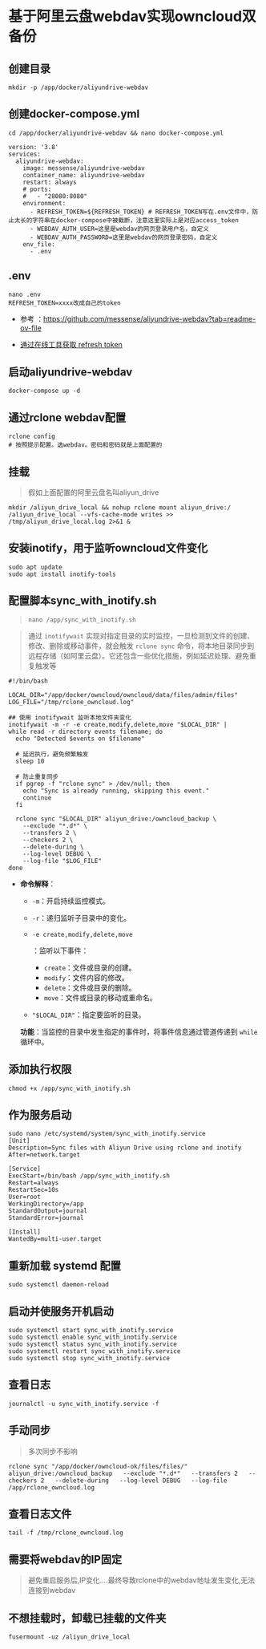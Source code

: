 # 基于阿里云盘webdav实现owncloud双备份

## 创建目录

```shell
mkdir -p /app/docker/aliyundrive-webdav
```

## 创建docker-compose.yml

```shell
cd /app/docker/aliyundrive-webdav && nano docker-compose.yml
```

```shell
version: '3.8'
services:
  aliyundrive-webdav:
    image: messense/aliyundrive-webdav
    container_name: aliyundrive-webdav
    restart: always
    # ports:
    #   - "28080:8080"
    environment:
      - REFRESH_TOKEN=${REFRESH_TOKEN} # REFRESH_TOKEN写在.env文件中，防止太长的字符串在docker-compose中被截断，注意这里实际上是对应access_token
      - WEBDAV_AUTH_USER=这里是webdav的网页登录用户名，自定义
      - WEBDAV_AUTH_PASSWORD=这里是webdav的网页登录密码，自定义
    env_file:
      - .env 
```

## .env
```shell
nano .env
REFRESH_TOKEN=xxxx改成自己的token
```

- 参考 ：https://github.com/messense/aliyundrive-webdav?tab=readme-ov-file

- [通过在线工具获取 refresh token](https://messense-aliyundrive-webdav-backendrefresh-token-ucs0wn.streamlit.app/)

## 启动aliyundrive-webdav
```shell
docker-compose up -d 
```

## 通过rclone webdav配置
```shell
rclone config
# 按照提示配置。选webdav。密码和密码就是上面配置的
```

## 挂载
> 假如上面配置的阿里云盘名叫aliyun_drive
```shell
mkdir /aliyun_drive_local && nohup rclone mount aliyun_drive:/ /aliyun_drive_local --vfs-cache-mode writes >> /tmp/aliyun_drive_local.log 2>&1 &
```

## 安装inotify，用于监听owncloud文件变化
```shell
sudo apt update
sudo apt install inotify-tools
```
## 配置脚本sync_with_inotify.sh
> `nano /app/sync_with_inotify.sh`

> 通过 `inotifywait` 实现对指定目录的实时监控，一旦检测到文件的创建、修改、删除或移动事件，就会触发 `rclone sync` 命令，将本地目录同步到远程存储（如阿里云盘）。它还包含一些优化措施，例如延迟处理、避免重复触发等

```shell
#!/bin/bash

LOCAL_DIR="/app/docker/owncloud/owncloud/data/files/admin/files"
LOG_FILE="/tmp/rclone_owncloud.log"

## 使用 inotifywait 监听本地文件夹变化
inotifywait -m -r -e create,modify,delete,move "$LOCAL_DIR" |
while read -r directory events filename; do
  echo "Detected $events on $filename"

  # 延迟执行，避免频繁触发
  sleep 10

  # 防止重复同步
  if pgrep -f "rclone sync" > /dev/null; then
    echo "Sync is already running, skipping this event."
    continue
  fi

  rclone sync "$LOCAL_DIR" aliyun_drive:/owncloud_backup \
    --exclude "*.d*" \
    --transfers 2 \
    --checkers 2 \
    --delete-during \
    --log-level DEBUG \
    --log-file "$LOG_FILE"
done
```

- **命令解释**：

  - `-m`：开启持续监控模式。

  - `-r`：递归监听子目录中的变化。

  - ```
    -e create,modify,delete,move
    ```

    ：监听以下事件：

    - `create`：文件或目录的创建。
    - `modify`：文件内容的修改。
    - `delete`：文件或目录的删除。
    - `move`：文件或目录的移动或重命名。

  - `"$LOCAL_DIR"`：指定要监听的目录。

  **功能**：当监控的目录中发生指定的事件时，将事件信息通过管道传递到 `while` 循环中。

## 添加执行权限

```shell
chmod +x /app/sync_with_inotify.sh
```

## 作为服务启动
```shell
sudo nano /etc/systemd/system/sync_with_inotify.service
[Unit]
Description=Sync files with Aliyun Drive using rclone and inotify
After=network.target

[Service]
ExecStart=/bin/bash /app/sync_with_inotify.sh
Restart=always
RestartSec=10s
User=root
WorkingDirectory=/app
StandardOutput=journal
StandardError=journal

[Install]
WantedBy=multi-user.target
```

## 重新加载 systemd 配置
```shell
sudo systemctl daemon-reload
```

## 启动并使服务开机启动
```shell
sudo systemctl start sync_with_inotify.service
sudo systemctl enable sync_with_inotify.service
sudo systemctl status sync_with_inotify.service
sudo systemctl restart sync_with_inotify.service
sudo systemctl stop sync_with_inotify.service
```

## 查看日志
```shell
journalctl -u sync_with_inotify.service -f
```
## 手动同步
> 多次同步不影响
```shell
rclone sync "/app/docker/owncloud-ok/files/files/" aliyun_drive:/owncloud_backup   --exclude "*.d*"   --transfers 2   --checkers 2   --delete-during   --log-level DEBUG   --log-file /app/rclone_owncloud.log
```

## 查看日志文件
```shell
tail -f /tmp/rclone_owncloud.log
```

## 需要将webdav的IP固定
> 避免重启服务后,IP变化....最终导致rclone中的webdav地址发生变化,无法连接到webdav

## 不想挂载时，卸载已挂载的文件夹
```shell
fusermount -uz /aliyun_drive_local
```

